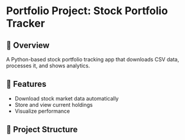 # Portfolio Project: Stock Portfolio Tracker

## 📌 Overview
A Python-based stock portfolio tracking app that downloads CSV data, processes it, and shows analytics.

## 🚀 Features
- Download stock market data automatically
- Store and view current holdings
- Visualize performance

## 📂 Project Structure
